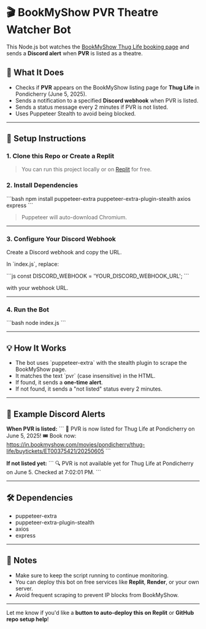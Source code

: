 
# 🎬 BookMyShow PVR Theatre Watcher Bot

This Node.js bot watches the [BookMyShow Thug Life booking page](https://in.bookmyshow.com/movies/pondicherry/thug-life/buytickets/ET00375421/20250605) and sends a **Discord alert** when **PVR** is listed as a theatre.

## 🔔 What It Does

- Checks if **PVR** appears on the BookMyShow listing page for **Thug Life** in Pondicherry (June 5, 2025).
- Sends a notification to a specified **Discord webhook** when PVR is listed.
- Sends a status message every 2 minutes if PVR is not listed.
- Uses Puppeteer Stealth to avoid being blocked.

---

## 🚀 Setup Instructions

### 1. Clone this Repo or Create a Replit

> You can run this project locally or on [Replit](https://replit.com) for free.

### 2. Install Dependencies

\`\`\`bash
npm install puppeteer-extra puppeteer-extra-plugin-stealth axios express
\`\`\`

> Puppeteer will auto-download Chromium.

---

### 3. Configure Your Discord Webhook

Create a Discord webhook and copy the URL.

In \`index.js\`, replace:

\`\`\`js
const DISCORD_WEBHOOK = 'YOUR_DISCORD_WEBHOOK_URL';
\`\`\`

with your webhook URL.

---

### 4. Run the Bot

\`\`\`bash
node index.js
\`\`\`

---

## 💡 How It Works

- The bot uses \`puppeteer-extra\` with the stealth plugin to scrape the BookMyShow page.
- It matches the text \`pvr\` (case insensitive) in the HTML.
- If found, it sends a **one-time alert**.
- If not found, it sends a "not listed" status every 2 minutes.

---

## 📸 Example Discord Alerts

**When PVR is listed:**
\`\`\`
🎉 PVR is now listed for Thug Life at Pondicherry on June 5, 2025!
🎟️ Book now: https://in.bookmyshow.com/movies/pondicherry/thug-life/buytickets/ET00375421/20250605
\`\`\`

**If not listed yet:**
\`\`\`
🔍 PVR is not available yet for Thug Life at Pondicherry on June 5.
Checked at 7:02:01 PM.
\`\`\`

---

## 🛠 Dependencies

- puppeteer-extra
- puppeteer-extra-plugin-stealth
- axios
- express

---

## 🧠 Notes

- Make sure to keep the script running to continue monitoring.
- You can deploy this bot on free services like **Replit**, **Render**, or your own server.
- Avoid frequent scraping to prevent IP blocks from BookMyShow.

---

Let me know if you'd like a **button to auto-deploy this on Replit** or **GitHub repo setup help**!
